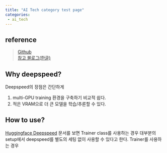 ```yaml
---
title: "AI Tech category test page"
categories:
 - ai_tech
---
```


## reference
> [Github](https://github.com/microsoft/DeepSpeed)  
> [참고 블로그(한글)](https://velog.io/@seoyeon96/%EB%A6%AC%EC%84%9C%EC%B9%98-%ED%9A%A8%EC%9C%A8%EC%A0%81%EC%9D%B8-%EB%B6%84%EC%82%B0-%ED%95%99%EC%8A%B5%EC%9D%84-%EC%9C%84%ED%95%9C-DeepSpeed-ZeRO)
## Why deepspeed?

Deepspeed의 장점은 간단하게  
1. multi-GPU training 환경을 구축하기 비교적 쉽다.
2. 적은 VRAM으로 더 큰 모델을 학습/추론할 수 있다.

## How to use?
[Huggingface Deepspeed](https://huggingface.co/docs/transformers/main_classes/deepspeed) 문서를 보면 Trainer class를 사용하는 경우 대부분의 setup에서 deepspeed를 별도의 세팅 없이 사용할 수 있다고 한다. Trainer를 사용하는 경우
